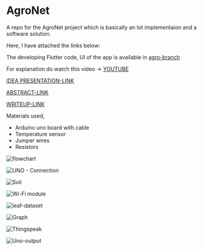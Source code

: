 # AgroNet
A repo for the AgroNet project which is basically an Iot implementaion and a software solution.

Here, I have attached the links below:

The developing Flutter code, UI of the app is available in [agro-branch](https://github.com/KRISHNA-663/AgroNet/tree/agro)

For explanation do watch this video -> [YOUTUBE](https://youtu.be/gxwPXkqN0QU)

[IDEA PRESENTATION-LINK](https://drive.google.com/file/d/1olk-wAV2zQO5Y5FrKgHU3j47_5uyxtoi/view?usp=sharing)

[ABSTRACT-LINK](https://drive.google.com/file/d/1b5XukFOHC8vxv84uGxiSXfJGChcNkTjr/view?usp=sharing)

[WRITEUP-LINK](https://drive.google.com/file/d/1JdGBPyE5YQZhFOruQE703Qmr49mBVZEW/view?usp=sharing)

Materials used,
* Arduino uno board with cable
* Temperature sensor
* Jumper wires
* Resistors


![flowchart](https://github.com/KRISHNA-663/AgroNet/assets/93438911/17713aff-a47b-4ae6-b077-405b2d51bf86)

![UNO - Connection](https://github.com/KRISHNA-663/AgroNet/assets/93438911/7bfe1e85-f04a-41ab-812f-69cc3021bb33)

![Soil](https://github.com/KRISHNA-663/AgroNet/assets/93438911/12879998-ee43-4002-9842-7b0ff08fff1c)

![Wi-Fi module](https://github.com/KRISHNA-663/AgroNet/assets/93438911/7bfceeb4-1415-4da5-a020-32c98b8e26e1)

![leaf-dataset](https://github.com/KRISHNA-663/AgroNet/assets/93438911/36ef47dd-37f8-4c90-b214-885ffef2e8f5)

![Graph](https://github.com/KRISHNA-663/AgroNet/assets/93438911/c4552b08-8b78-4c82-82ed-a9a1f3a23bd2)

![Thingspeak](https://github.com/KRISHNA-663/AgroNet/assets/93438911/32cefa28-05e0-4eb6-af6b-dfd2dd205629)

![Uno-output](https://github.com/KRISHNA-663/AgroNet/assets/93438911/712c3edf-3440-45e6-b507-cc71d5155b8e)


